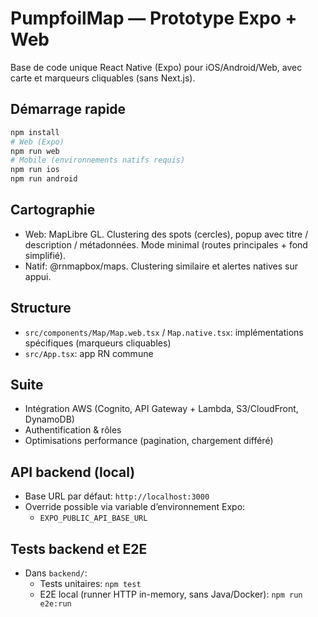 # PumpfoilMap — Prototype Expo + Web

Base de code unique React Native (Expo) pour iOS/Android/Web, avec carte et marqueurs cliquables (sans Next.js).

## Démarrage rapide
```bash
npm install
# Web (Expo)
npm run web
# Mobile (environnements natifs requis)
npm run ios
npm run android
```

## Cartographie
- Web: MapLibre GL. Clustering des spots (cercles), popup avec titre / description / métadonnées. Mode minimal (routes principales + fond simplifié).
- Natif: @rnmapbox/maps. Clustering similaire et alertes natives sur appui.

## Structure
- `src/components/Map/Map.web.tsx` / `Map.native.tsx`: implémentations spécifiques (marqueurs cliquables)
- `src/App.tsx`: app RN commune
  

## Suite
- Intégration AWS (Cognito, API Gateway + Lambda, S3/CloudFront, DynamoDB)
- Authentification & rôles
- Optimisations performance (pagination, chargement différé)

## API backend (local)
- Base URL par défaut: `http://localhost:3000`
- Override possible via variable d’environnement Expo:
	- `EXPO_PUBLIC_API_BASE_URL`

## Tests backend et E2E
- Dans `backend/`:
	- Tests unitaires: `npm test`
	- E2E local (runner HTTP in-memory, sans Java/Docker): `npm run e2e:run`